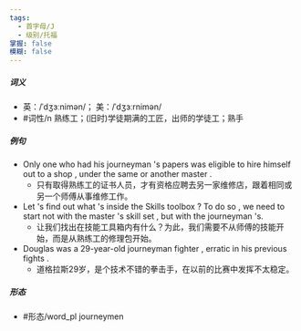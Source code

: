 ```yaml
---
tags:
  - 首字母/J
  - 级别/托福
掌握: false
模糊: false
---
```

##### 词义
- 英：/ˈdʒɜːnimən/； 美：/ˈdʒɜːrnimən/
- #词性/n  熟练工；(旧时)学徒期满的工匠，出师的学徒工；熟手
##### 例句
- Only one who had his journeyman 's papers was eligible to hire himself out to a shop , under the same or another master .
	- 只有取得熟练工的证书人员，才有资格应聘去另一家维修店，跟着相同或另一个师傅从事维修工作。
- Let 's find out what 's inside the Skills toolbox ? To do so , we need to start not with the master 's skill set , but with the journeyman 's.
	- 让我们找出在技能工具箱内有什么？为此，我们需要不从师傅的技能开始，而是从熟练工的修理包开始。
- Douglas was a 29-year-old journeyman fighter , erratic in his previous fights .
	- 道格拉斯29岁，是个技术不错的拳击手，在以前的比赛中发挥不太稳定。
##### 形态
- #形态/word_pl journeymen
